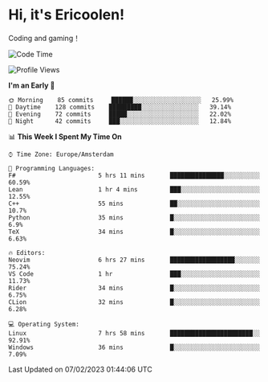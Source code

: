 # Hi, it's Ericoolen!
Coding and gaming！

<!--START_SECTION:waka-->
![Code Time](http://img.shields.io/badge/Code%20Time-663%20hrs%2023%20mins-blue)

![Profile Views](http://img.shields.io/badge/Profile%20Views-17-blue)

**I'm an Early 🐤** 

```text
🌞 Morning    85 commits     ██████░░░░░░░░░░░░░░░░░░░   25.99% 
🌆 Daytime    128 commits    █████████░░░░░░░░░░░░░░░░   39.14% 
🌃 Evening    72 commits     █████░░░░░░░░░░░░░░░░░░░░   22.02% 
🌙 Night      42 commits     ███░░░░░░░░░░░░░░░░░░░░░░   12.84%

```


📊 **This Week I Spent My Time On** 

```text
⌚︎ Time Zone: Europe/Amsterdam

💬 Programming Languages: 
F#                       5 hrs 11 mins       ███████████████░░░░░░░░░░   60.59% 
Lean                     1 hr 4 mins         ███░░░░░░░░░░░░░░░░░░░░░░   12.55% 
C++                      55 mins             ██░░░░░░░░░░░░░░░░░░░░░░░   10.7% 
Python                   35 mins             █░░░░░░░░░░░░░░░░░░░░░░░░   6.9% 
TeX                      34 mins             █░░░░░░░░░░░░░░░░░░░░░░░░   6.63%

🔥 Editors: 
Neovim                   6 hrs 27 mins       ██████████████████░░░░░░░   75.24% 
VS Code                  1 hr                ███░░░░░░░░░░░░░░░░░░░░░░   11.73% 
Rider                    34 mins             █░░░░░░░░░░░░░░░░░░░░░░░░   6.75% 
CLion                    32 mins             █░░░░░░░░░░░░░░░░░░░░░░░░   6.28%

💻 Operating System: 
Linux                    7 hrs 58 mins       ███████████████████████░░   92.91% 
Windows                  36 mins             █░░░░░░░░░░░░░░░░░░░░░░░░   7.09%

```


 Last Updated on 07/02/2023 01:44:06 UTC
<!--END_SECTION:waka-->

